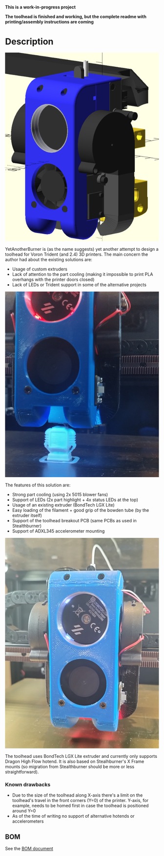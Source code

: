 **This is a work-in-progress project**

**The toolhead is finished and working, but the complete readme with printing/assembly instructions are coming**


# Description

![Full assembly render](docs/resources/FullToolheadRender.png)

YetAnotherBurner is (as the name suggests) yet another attempt to design a toolhead for Voron Trident (and 2.4) 3D printers. The main concern the author had about the existing solutions are:
- Usage of custom extruders
- Lack of attention to the part cooling (making it impossible to print PLA overhangs with the printer doors closed)
- Lack of LEDs or Trident support in some of the alternative projects

![Toolhead photo (dark)](docs/resources/ToolheadPhoto_dark.jpg)

The features of this solution are:
- Strong part cooling (using 2x 5015 blower fans)
- Support of LEDs (2x part highlight + 4x status LEDs at the top)
- Usage of an existing extruder (BondTech LGX Lite)
- Easy loading of the filament + good grip of the bowden tube (by the extruder itself)
- Support of the toolhead breakout PCB (same PCBs as used in Stealthburner)
- Support of ADXL345 accelerometer mounting

![Toolhead photo](docs/resources/ToolheadPhoto.jpg)

The toolhead uses BondTech LGX Lite extruder and currently only supports Dragon High Flow hotend. It is also based on Stealhburner's X Frame mounts (so migration from Stealthburner should be more or less straightforward).

### Known drawbacks
- Due to the size of the toolhead along X-axis there's a limit on the toolhead's travel in the front corners (Y=0) of the printer. Y-axis, for example, needs to be homed first in case the toolhead is positioned around Y=0
- As of the time of writing no support of alternative hotends or accelerometers

## BOM
See the [BOM document](docs/BOM.md)
